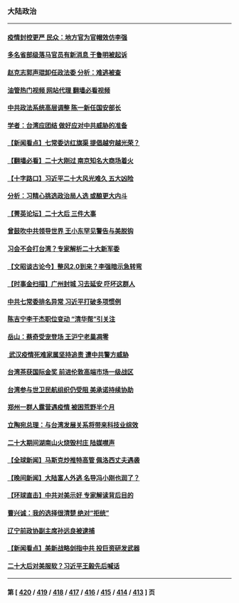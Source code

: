 ### 大陆政治
---
#### [疫情封控更严 民众：地方官为官帽效仿李强](../../pages/ncid277/n13855785.md?10310045) 
#### [多名省部级落马官员有新消息 于鲁明被起诉](../../pages/ncid277/n13855737.md?10310045) 
#### [赵克志郭声琨卸任政法委 分析：难逃被查](../../pages/ncid277/n13855676.md?10310045) 
#### [油管热门视频 网站代理 翻墙必看视频](http://132.145.103.77:81/youtube.html?10310045)
#### [中共政法系统高层调整 陈一新任国安部长](../../pages/ncid277/n13855686.md?10310045) 
#### [学者：台湾应团结 做好应对中共威胁的准备](../../pages/ncid277/n13855630.md?10310045) 
#### [【新闻看点】七常委访红旗渠 提倡越穷越光荣？](../../pages/ncid277/n13855503.md?10310045) 
#### [【翻墙必看】二十大刚过 南京知名大商场着火](../../pages/ncid277/n13855597.md?10310045) 
#### [【十字路口】习近平二十大风光难久 五大凶险](../../pages/ncid277/n13855330.md?10310045) 
#### [分析：习精心挑选政治局人选 或酿更大内斗](../../pages/ncid277/n13855501.md?10310045) 
#### [【菁英论坛】二十大后 三件大事](../../pages/ncid277/n13855500.md?10310045) 
#### [曾鼓吹中共领导世界 王小东罕见警告与美脱钩](../../pages/ncid277/n13855237.md?10310045) 
#### [习会不会打台湾？专家解析二十大新军委](../../pages/ncid277/n13855095.md?10310045) 
#### [【文昭谈古论今】整风2.0到来？李强暗示急转弯](../../pages/ncid277/n13855369.md?10310045) 
#### [【时事金扫描】广州封城 习去延安 吓坏这群人](../../pages/ncid277/n13855036.md?10310045) 
#### [中共七常委排名异常 习近平打破多项惯例](../../pages/ncid277/n13855298.md?10310045) 
#### [陈吉宁李干杰职位变动 “清华帮”引关注](../../pages/ncid277/n13854997.md?10310045) 
#### [岳山：蔡奇受宠登场 王沪宁老巢凋零](../../pages/ncid277/n13855180.md?10310045) 
#### [ 武汉疫情死难家属坚持追责 遭中共警方威胁](../../pages/ncid277/n13855282.md?10310045) 
#### [台湾茶获国际金奖 前进伦敦高端市场一级战区](../../pages/ncid277/n13855255.md?10310045) 
#### [台湾参与世卫民航组织仍受阻 美承诺持续协助](../../pages/ncid277/n13855299.md?10310045) 
#### [郑州一群人露营遇疫情 被困荒野半个月](../../pages/ncid277/n13855242.md?10310045) 
#### [立陶宛总理：与台湾发展关系将带来科技业综效](../../pages/ncid277/n13855197.md?10310045) 
#### [二十大期间湖南山火烧毁村庄 陆媒噤声](../../pages/ncid277/n13855083.md?10310045) 
#### [【全球新闻】马斯克炒推特高管 佩洛西丈夫遇袭](../../pages/ncid277/n13854985.md?10310045) 
#### [【晚间新闻】大陆富人外逃 名导冯小刚也润了？](../../pages/ncid277/n13854980.md?10310045) 
#### [【环球直击】中共对美示好 专家解读背后目的](../../pages/ncid277/n13854978.md?10310045) 
#### [曹兴诚：我的选择很清楚 绝对“拒统”](../../pages/ncid277/n13854520.md?10310045) 
#### [辽宁前政协副主席孙远良被逮捕](../../pages/ncid277/n13855189.md?10310045) 
#### [【新闻看点】美新战略剑指中共 投巨资研发武器](../../pages/ncid277/n13854999.md?10310045) 
#### [二十大后对美服软？习近平王毅先后喊话](../../pages/ncid277/n13855160.md?10310045) 

---
#### 第 [ [420](./420.md?10310045) / [419](./419.md?10310045) / [418](./418.md?10310045) / [417](./417.md?10310045) / [416](./416.md?10310045) / [415](./415.md?10310045) / [414](./414.md?10310045) / [413](./413.md?10310045) ] 页
